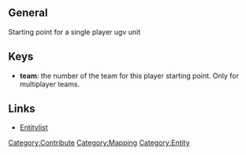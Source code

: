 ## General

Starting point for a single player ugv unit

## Keys

- **team**: the number of the team for this player starting point. Only
  for multiplayer teams.

## Links

- [Entitylist](Mapping/Entities "wikilink")

[Category:Contribute](Category:Contribute "wikilink")
[Category:Mapping](Category:Mapping "wikilink")
[Category:Entity](Category:Entity "wikilink")